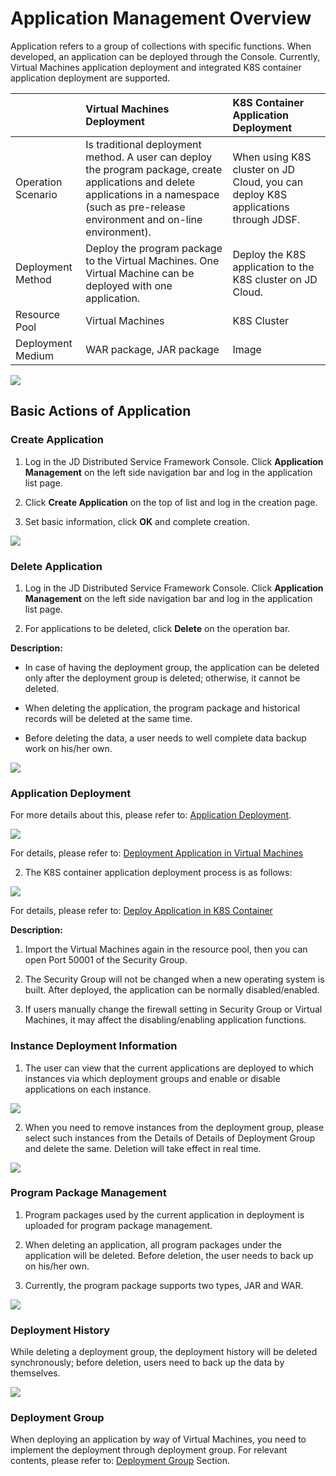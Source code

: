#  Application Management Overview
Application refers to a group of collections with specific functions. When developed, an application can be deployed through the Console. Currently, Virtual Machines application deployment and integrated K8S container application deployment are supported.


|   | Virtual Machines Deployment | K8S Container Application Deployment |
| :- | :- | :- |
| Operation Scenario | Is traditional deployment method. A user can deploy the program package, create applications and delete applications in a namespace (such as pre-release environment and on-line environment). | When using K8S cluster on JD Cloud, you can deploy K8S applications through JDSF. |
| Deployment Method | Deploy the program package to the Virtual Machines. One Virtual Machine can be deployed with one application. | Deploy the K8S application to the K8S cluster on JD Cloud.  |
| Resource Pool | Virtual Machines | K8S Cluster |
| Deployment Medium | WAR package, JAR package | Image |

![](../../../../../image/Internet-Middleware/JD-Distributed-Service-Framework/cvmk8sdeploy1.png)



## Basic Actions of Application


### Create Application

1. 	Log in the JD Distributed Service Framework Console. Click **Application Management** on the left side navigation bar and log in the application list page.

2.	 Click **Create Application** on the top of list and log in the creation page.

3.	 Set basic information, click **OK** and complete creation.


![](../../../../../image/Internet-Middleware/JD-Distributed-Service-Framework/app-create-12.png)


### Delete Application

1. Log in the JD Distributed Service Framework Console.	Click **Application Management** on the left side navigation bar and log in the application list page.

2. For applications to be deleted, click **Delete** on the operation bar.

**Description:**

- In case of having the deployment group, the application can be deleted only after the deployment group is deleted; otherwise, it cannot be deleted.

- When deleting the application, the program package and historical records will be deleted at the same time.

- Before deleting the data, a user needs to well complete data backup work on his/her own.


![](../../../../../image/Internet-Middleware/JD-Distributed-Service-Framework/app-del-1.png)


### Application Deployment

For more details about this, please refer to: [Application Deployment](APPDeloy.md).

![](../../../../../image/Internet-Middleware/JD-Distributed-Service-Framework/app-flow-yzj.png)


For details, please refer to: [Deployment Application in Virtual Machines](APPDeloy.md)  
 
 
2. The K8S container application deployment process is as follows:

![](../../../../../image/Internet-Middleware/JD-Distributed-Service-Framework/app-flow-k8s.png)

For details, please refer to: [Deploy Application in K8S Container](APPDeloyK8S.md)  
 

**Description:**

1. Import the Virtual Machines again in the resource pool, then you can open Port 50001 of the Security Group.

2. The Security Group will not be changed when a new operating system is built. After deployed, the application can be normally disabled/enabled.

3. If users manually change the firewall setting in Security Group or Virtual Machines, it may affect the disabling/enabling application functions.



### Instance Deployment Information

1. The user can view that the current applications are deployed to which instances via which deployment groups and enable or disable applications on each instance.


![](../../../../../image/Internet-Middleware/JD-Distributed-Service-Framework/app-slbsxx.png)


2. When you need to remove instances from the deployment group, please select such instances from the Details of Details of Deployment Group and delete the same. Deletion will take effect in real time. 

![](../../../../../image/Internet-Middleware/JD-Distributed-Service-Framework/app-bsz-edit.png)


### Program Package Management

1. Program packages used by the current application in deployment is uploaded for program package management.

2. When deleting an application, all program packages under the application will be deleted. Before deletion, the user needs to back up on his/her own.

3. Currently, the program package supports two types, JAR and WAR.

![](../../../../../image/Internet-Middleware/JD-Distributed-Service-Framework/app-cxb-list-1.png)



### Deployment History

While deleting a deployment group, the deployment history will be deleted synchronously; before deletion, users need to back up the data by themselves.

![](../../../../../image/Internet-Middleware/JD-Distributed-Service-Framework/app-bsz-history-list.png)


### Deployment Group

When deploying an application by way of Virtual Machines, you need to implement the deployment through deployment group. For relevant contents, please refer to: [Deployment Group](Deploy-Group.md) Section.


